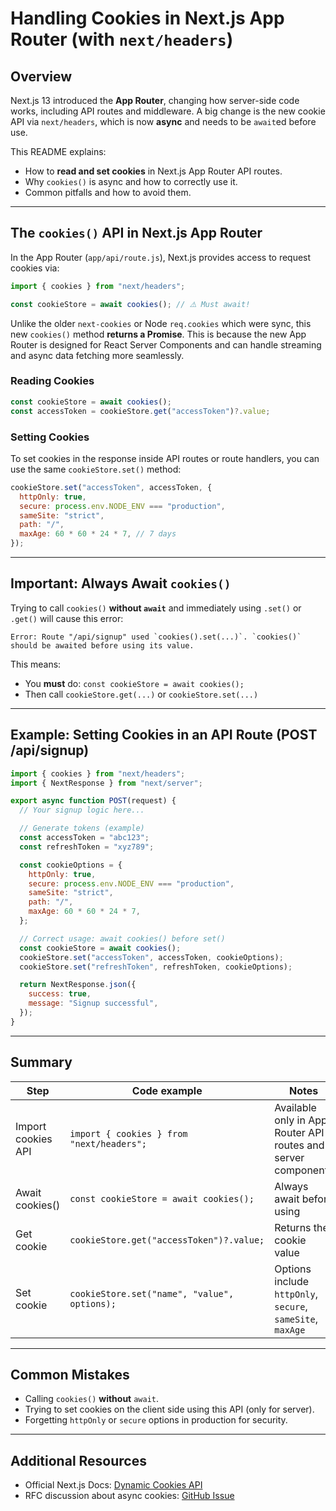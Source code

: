 # Handling Cookies in Next.js App Router (with `next/headers`)

## Overview

Next.js 13 introduced the **App Router**, changing how server-side code works, including API routes and middleware. A big change is the new cookie API via `next/headers`, which is now **async** and needs to be `await`ed before use.

This README explains:

- How to **read and set cookies** in Next.js App Router API routes.
- Why `cookies()` is async and how to correctly use it.
- Common pitfalls and how to avoid them.

---

## The `cookies()` API in Next.js App Router

In the App Router (`app/api/route.js`), Next.js provides access to request cookies via:

```js
import { cookies } from "next/headers";

const cookieStore = await cookies(); // ⚠️ Must await!
```

Unlike the older `next-cookies` or Node `req.cookies` which were sync, this new `cookies()` method **returns a Promise**. This is because the new App Router is designed for React Server Components and can handle streaming and async data fetching more seamlessly.

### Reading Cookies

```js
const cookieStore = await cookies();
const accessToken = cookieStore.get("accessToken")?.value;
```

### Setting Cookies

To set cookies in the response inside API routes or route handlers, you can use the same `cookieStore.set()` method:

```js
cookieStore.set("accessToken", accessToken, {
  httpOnly: true,
  secure: process.env.NODE_ENV === "production",
  sameSite: "strict",
  path: "/",
  maxAge: 60 * 60 * 24 * 7, // 7 days
});
```

---

## Important: Always Await `cookies()`

Trying to call `cookies()` **without `await`** and immediately using `.set()` or `.get()` will cause this error:

```
Error: Route "/api/signup" used `cookies().set(...)`. `cookies()` should be awaited before using its value.
```

This means:

- You **must** do: `const cookieStore = await cookies();`
- Then call `cookieStore.get(...)` or `cookieStore.set(...)`

---

## Example: Setting Cookies in an API Route (POST /api/signup)

```js
import { cookies } from "next/headers";
import { NextResponse } from "next/server";

export async function POST(request) {
  // Your signup logic here...

  // Generate tokens (example)
  const accessToken = "abc123";
  const refreshToken = "xyz789";

  const cookieOptions = {
    httpOnly: true,
    secure: process.env.NODE_ENV === "production",
    sameSite: "strict",
    path: "/",
    maxAge: 60 * 60 * 24 * 7,
  };

  // Correct usage: await cookies() before set()
  const cookieStore = await cookies();
  cookieStore.set("accessToken", accessToken, cookieOptions);
  cookieStore.set("refreshToken", refreshToken, cookieOptions);

  return NextResponse.json({
    success: true,
    message: "Signup successful",
  });
}
```

---

## Summary

| Step               | Code example                                 | Notes                                                         |
| ------------------ | -------------------------------------------- | ------------------------------------------------------------- |
| Import cookies API | `import { cookies } from "next/headers";`    | Available only in App Router API routes and server components |
| Await cookies()    | `const cookieStore = await cookies();`       | Always await before using                                     |
| Get cookie         | `cookieStore.get("accessToken")?.value;`     | Returns the cookie value                                      |
| Set cookie         | `cookieStore.set("name", "value", options);` | Options include `httpOnly`, `secure`, `sameSite`, `maxAge`    |

---

## Common Mistakes

- Calling `cookies()` **without** `await`.
- Trying to set cookies on the client side using this API (only for server).
- Forgetting `httpOnly` or `secure` options in production for security.

---

## Additional Resources

- Official Next.js Docs: [Dynamic Cookies API](https://nextjs.org/docs/app/building-your-application/routing/router-handlers#cookies)
- RFC discussion about async cookies: [GitHub Issue](https://github.com/vercel/next.js/discussions/49200)
